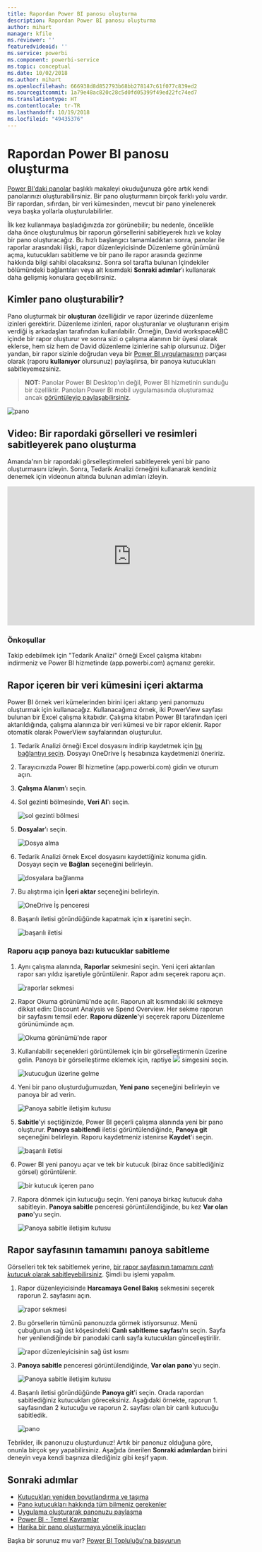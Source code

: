 ```yaml
---
title: Rapordan Power BI panosu oluşturma
description: Rapordan Power BI panosu oluşturma
author: mihart
manager: kfile
ms.reviewer: ''
featuredvideoid: ''
ms.service: powerbi
ms.component: powerbi-service
ms.topic: conceptual
ms.date: 10/02/2018
ms.author: mihart
ms.openlocfilehash: 666938d8d852793b68bb278147c61f077c839ed2
ms.sourcegitcommit: 1a79e48ac820c28c5d0fd05399f49ed22fc74ed7
ms.translationtype: HT
ms.contentlocale: tr-TR
ms.lasthandoff: 10/19/2018
ms.locfileid: "49435376"
---
```

# <a name="create-a-power-bi-dashboard-from-a-report"></a>Rapordan Power BI panosu oluşturma
[Power BI'daki panolar](service-dashboards.md) başlıklı makaleyi okuduğunuza göre artık kendi panolarınızı oluşturabilirsiniz. Bir pano oluşturmanın birçok farklı yolu vardır. Bir rapordan, sıfırdan, bir veri kümesinden, mevcut bir pano yinelenerek veya başka yollarla oluşturulabilirler.  

İlk kez kullanmaya başladığınızda zor görünebilir; bu nedenle, öncelikle daha önce oluşturulmuş bir raporun görsellerini sabitleyerek hızlı ve kolay bir pano oluşturacağız. Bu hızlı başlangıcı tamamladıktan sonra, panolar ile raporlar arasındaki ilişki, rapor düzenleyicisinde Düzenleme görünümünü açma, kutucukları sabitleme ve bir pano ile rapor arasında gezinme hakkında bilgi sahibi olacaksınız. Sonra sol tarafta bulunan İçindekiler bölümündeki bağlantıları veya alt kısımdaki **Sonraki adımlar**’ı kullanarak daha gelişmiş konulara geçebilirsiniz.

## <a name="who-can-create-a-dashboard"></a>Kimler pano oluşturabilir?
Pano oluşturmak bir **oluşturan** özelliğidir ve rapor üzerinde düzenleme izinleri gerektirir. Düzenleme izinleri, rapor oluşturanlar ve oluşturanın erişim verdiği iş arkadaşları tarafından kullanılabilir. Örneğin, David workspaceABC içinde bir rapor oluşturur ve sonra sizi o çalışma alanının bir üyesi olarak eklerse, hem siz hem de David düzenleme izinlerine sahip olursunuz. Diğer yandan, bir rapor sizinle doğrudan veya bir [Power BI uygulamasının](service-create-distribute-apps.md) parçası olarak (raporu **kullanıyor** olursunuz) paylaşılırsa, bir panoya kutucukları sabitleyemezsiniz.

> **NOT:** Panolar Power BI Desktop'ın değil, Power BI hizmetinin sunduğu bir özelliktir. Panoları Power BI mobil uygulamasında oluşturamaz ancak [görüntüleyip paylaşabilirsiniz](consumer/mobile/mobile-apps-view-dashboard.md).
>
> 

![pano](media/service-dashboard-create/power-bi-completed-dashboard-small.png)

## <a name="video-create-a-dashboard-by-pinning-visuals-and-images-from-a-report"></a>Video: Bir rapordaki görselleri ve resimleri sabitleyerek pano oluşturma
Amanda'nın bir rapordaki görselleştirmeleri sabitleyerek yeni bir pano oluşturmasını izleyin. Sonra, Tedarik Analizi örneğini kullanarak kendiniz denemek için videonun altında bulunan adımları izleyin.

<iframe width="560" height="315" src="https://www.youtube.com/embed/lJKgWnvl6bQ" frameborder="0" allowfullscreen></iframe>

### <a name="prerequisites"></a>Önkoşullar
Takip edebilmek için "Tedarik Analizi" örneği Excel çalışma kitabını indirmeniz ve Power BI hizmetinde (app.powerbi.com) açmanız gerekir.

## <a name="import-a-dataset-with-a-report"></a>Rapor içeren bir veri kümesini içeri aktarma
Power BI örnek veri kümelerinden birini içeri aktarıp yeni panomuzu oluşturmak için kullanacağız. Kullanacağımız örnek, iki PowerView sayfası bulunan bir Excel çalışma kitabıdır. Çalışma kitabın Power BI tarafından içeri aktarıldığında, çalışma alanınıza bir veri kümesi ve bir rapor eklenir.  Rapor otomatik olarak PowerView sayfalarından oluşturulur.

1. Tedarik Analizi örneği Excel dosyasını indirip kaydetmek için [bu bağlantıyı seçin](http://go.microsoft.com/fwlink/?LinkId=529784). Dosyayı OneDrive İş hesabınıza kaydetmenizi öneririz.
2. Tarayıcınızda Power BI hizmetine (app.powerbi.com) gidin ve oturum açın.
3. **Çalışma Alanım**’ı seçin.
4. Sol gezinti bölmesinde, **Veri Al**'ı seçin.

    ![sol gezinti bölmesi](media/service-dashboard-create/power-bi-get-data3.png)
5. **Dosyalar**'ı seçin.

   ![Dosya alma](media/service-dashboard-create/power-bi-select-files.png)
6. Tedarik Analizi örnek Excel dosyasını kaydettiğiniz konuma gidin. Dosyayı seçin ve **Bağlan** seçeneğini belirleyin.

   ![dosyalara bağlanma](media/service-dashboard-create/power-bi-connectnew.png)
7. Bu alıştırma için **İçeri aktar** seçeneğini belirleyin.

    ![OneDrive İş penceresi](media/service-dashboard-create/power-bi-import.png)
8. Başarılı iletisi göründüğünde kapatmak için **x** işaretini seçin.

   ![başarılı iletisi](media/service-dashboard-create/power-bi-view-datasetnew.png)

### <a name="open-the-report-and-pin-some-tiles-to-a-dashboard"></a>Raporu açıp panoya bazı kutucuklar sabitleme
1. Aynı çalışma alanında, **Raporlar** sekmesini seçin. Yeni içeri aktarılan rapor sarı yıldız işaretiyle görüntülenir. Rapor adını seçerek raporu açın.

    ![raporlar sekmesi](media/service-dashboard-create/power-bi-reports.png)
2. Rapor Okuma görünümü'nde açılır. Raporun alt kısmındaki iki sekmeye dikkat edin: Discount Analysis ve Spend Overview. Her sekme raporun bir sayfasını temsil eder.
    **Raporu düzenle**'yi seçerek raporu Düzenleme görünümünde açın.

    ![Okuma görünümü’nde rapor](media/service-dashboard-create/power-bi-reading-view.png)
3. Kullanılabilir seçenekleri görüntülemek için bir görselleştirmenin üzerine gelin. Panoya bir görselleştirme eklemek için, raptiye ![](media/service-dashboard-create/power-bi-pin-icon.png) simgesini seçin.

    ![kutucuğun üzerine gelme](media/service-dashboard-create/power-bi-hover.png)
4. Yeni bir pano oluşturduğumuzdan, **Yeni pano** seçeneğini belirleyin ve panoya bir ad verin.

   ![Panoya sabitle iletişim kutusu](media/service-dashboard-create/power-bi-pin-tile.png)
5. **Sabitle**'yi seçtiğinizde, Power BI geçerli çalışma alanında yeni bir pano oluşturur. **Panoya sabitlendi** iletisi görüntülendiğinde, **Panoya git** seçeneğini belirleyin. Raporu kaydetmeniz istenirse **Kaydet**'i seçin.

     ![başarılı iletisi](media/service-dashboard-create/power-bi-pin-success.png)
6. Power BI yeni panoyu açar ve tek bir kutucuk (biraz önce sabitlediğiniz görsel) görüntülenir.

   ![bir kutucuk içeren pano](media/service-dashboard-create/power-bi-pinned.png)
7. Rapora dönmek için kutucuğu seçin. Yeni panoya birkaç kutucuk daha sabitleyin. **Panoya sabitle** penceresi görüntülendiğinde, bu kez **Var olan pano**'yu seçin.  

   ![Panoya sabitle iletişim kutusu](media/service-dashboard-create/power-bi-existing-dashboard.png)

## <a name="pin-an-entire-report-page-to-the-dashboard"></a>Rapor sayfasının tamamını panoya sabitleme
Görselleri tek tek sabitlemek yerine, [bir rapor sayfasının tamamını *canlı kutucuk* olarak sabitleyebilirsiniz](service-dashboard-pin-live-tile-from-report.md). Şimdi bu işlemi yapalım.

1. Rapor düzenleyicisinde **Harcamaya Genel Bakış** sekmesini seçerek raporun 2. sayfasını açın.

   ![rapor sekmesi](media/service-dashboard-create/power-bi-page-tab.png)

2. Bu görsellerin tümünü panonuzda görmek istiyorsunuz.  Menü çubuğunun sağ üst köşesindeki **Canlı sabitleme sayfası**’nı seçin. Sayfa her yenilendiğinde bir panodaki canlı sayfa kutucukları güncelleştirilir.

   ![rapor düzenleyicisinin sağ üst kısmı](media/service-dashboard-create/power-bi-pin-live.png)

3. **Panoya sabitle** penceresi görüntülendiğinde, **Var olan pano**'yu seçin.

   ![Panoya sabitle iletişim kutusu](media/service-dashboard-create/power-bi-pin-live2.png)

4. Başarılı iletisi göründüğünde **Panoya git**'i seçin. Orada rapordan sabitlediğiniz kutucukları göreceksiniz. Aşağıdaki örnekte, raporun 1. sayfasından 2 kutucuğu ve raporun 2. sayfası olan bir canlı kutucuğu sabitledik.

   ![pano](media/service-dashboard-create/power-bi-dashboard.png)

Tebrikler, ilk panonuzu oluşturdunuz! Artık bir panonuz olduğuna göre, onunla birçok şey yapabilirsiniz.  Aşağıda önerilen **Sonraki adımlardan** birini deneyin veya kendi başınıza dilediğiniz gibi keşif yapın.   

## <a name="next-steps"></a>Sonraki adımlar
* [Kutucukları yeniden boyutlandırma ve taşıma](service-dashboard-edit-tile.md)
* [Pano kutucukları hakkında tüm bilmeniz gerekenler](service-dashboard-tiles.md)
* [Uygulama oluşturarak panonuzu paylaşma](service-create-workspaces.md)
* [Power BI - Temel Kavramlar](service-basic-concepts.md)
* [Harika bir pano oluşturmaya yönelik ipuçları](service-dashboards-design-tips.md)

Başka bir sorunuz mu var? [Power BI Topluluğu'na başvurun](http://community.powerbi.com/)
